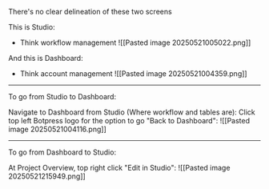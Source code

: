 
There's no clear delineation of these two screens

This is Studio:
- Think workflow management
![[Pasted image 20250521005022.png]]

And this is Dashboard:
- Think account management
![[Pasted image 20250521004359.png]]


---

To go from Studio to Dashboard:

Navigate to Dashboard from Studio (Where workflow and tables are):
Click top left Botpress logo for the option to go "Back to Dashboard":
![[Pasted image 20250521004116.png]]

---

To go from Dashboard to Studio:

At Project Overview, top right click "Edit in Studio":
![[Pasted image 20250521215949.png]]